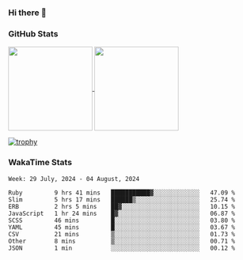 ### Hi there 👋

### GitHub Stats

<a href="https://github.com/anuraghazra/github-readme-stats">
  <img align="center" height="170px" src="https://github-readme-stats.vercel.app/api/top-langs/?username=tksfjt1024&layout=compact&count_private=true&show_icons=true&show_icons=true&theme=graywhite" />
</a>
<a href="https://github.com/anuraghazra/github-readme-stats">
  <img align="center" height="170px" src="https://github-readme-stats.vercel.app/api?username=tksfjt1024&count_private=true&show_icons=true&show_icons=true&theme=graywhite" />
</a>

[![trophy](https://github-profile-trophy.vercel.app/?username=tksfjt1024)](https://github.com/ryo-ma/github-profile-trophy)

### WakaTime Stats

<!--START_SECTION:waka-->
```text
Week: 29 July, 2024 - 04 August, 2024

Ruby         9 hrs 41 mins   ███████████▓░░░░░░░░░░░░░   47.09 % 
Slim         5 hrs 17 mins   ██████▒░░░░░░░░░░░░░░░░░░   25.74 % 
ERB          2 hrs 5 mins    ██▓░░░░░░░░░░░░░░░░░░░░░░   10.15 % 
JavaScript   1 hr 24 mins    █▓░░░░░░░░░░░░░░░░░░░░░░░   06.87 % 
SCSS         46 mins         █░░░░░░░░░░░░░░░░░░░░░░░░   03.80 % 
YAML         45 mins         █░░░░░░░░░░░░░░░░░░░░░░░░   03.67 % 
CSV          21 mins         ▒░░░░░░░░░░░░░░░░░░░░░░░░   01.73 % 
Other        8 mins          ▒░░░░░░░░░░░░░░░░░░░░░░░░   00.71 % 
JSON         1 min           ░░░░░░░░░░░░░░░░░░░░░░░░░   00.12 % 
```
<!--END_SECTION:waka-->
